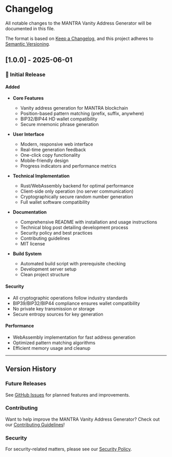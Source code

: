 # Changelog

All notable changes to the MANTRA Vanity Address Generator will be documented in this file.

The format is based on [Keep a Changelog](https://keepachangelog.com/en/1.0.0/),
and this project adheres to [Semantic Versioning](https://semver.org/spec/v2.0.0.html).

## [1.0.0] - 2025-06-01

### 🎉 Initial Release

#### Added
- **Core Features**
  - Vanity address generation for MANTRA blockchain
  - Position-based pattern matching (prefix, suffix, anywhere)
  - BIP32/BIP44 HD wallet compatibility
  - Secure mnemonic phrase generation

- **User Interface**
  - Modern, responsive web interface
  - Real-time generation feedback
  - One-click copy functionality
  - Mobile-friendly design
  - Progress indicators and performance metrics

- **Technical Implementation**
  - Rust/WebAssembly backend for optimal performance
  - Client-side only operation (no server communication)
  - Cryptographically secure random number generation
  - Full wallet software compatibility

- **Documentation**
  - Comprehensive README with installation and usage instructions
  - Technical blog post detailing development process
  - Security policy and best practices
  - Contributing guidelines
  - MIT license

- **Build System**
  - Automated build script with prerequisite checking
  - Development server setup
  - Clean project structure

#### Security
- All cryptographic operations follow industry standards
- BIP39/BIP32/BIP44 compliance ensures wallet compatibility
- No private key transmission or storage
- Secure entropy sources for key generation

#### Performance
- WebAssembly implementation for fast address generation
- Optimized pattern matching algorithms
- Efficient memory usage and cleanup

---

## Version History

### Future Releases
See [GitHub Issues](https://github.com/your-username/mantra-vanity-generator/issues) for planned features and improvements.

### Contributing
Want to help improve the MANTRA Vanity Address Generator? Check out our [Contributing Guidelines](CONTRIBUTING.md)!

### Security
For security-related matters, please see our [Security Policy](SECURITY.md).
